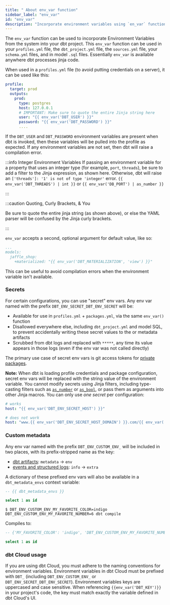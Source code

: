 ```yaml
---
title: " About env_var function"
sidebar_label: "env_var"
id: "env_var"
description: "Incorporate environment variables using `en_var` function."
---
```


The `env_var` function can be used to incorporate Environment Variables from the system into your dbt project. This `env_var` function can be used in your `profiles.yml` file, the `dbt_project.yml` file, the `sources.yml` file, your `schema.yml` files, and in model `.sql` files. Essentially `env_var` is available anywhere dbt processes jinja code.

When used in a `profiles.yml` file (to avoid putting credentials on a server), it can be used like this:

<File name='profiles.yml'>

```yaml
profile:
  target: prod
  outputs:
    prod:
      type: postgres
      host: 127.0.0.1
      # IMPORTANT: Make sure to quote the entire Jinja string here
      user: "{{ env_var('DBT_USER') }}"
      password: "{{ env_var('DBT_PASSWORD') }}"
      ....
```

</File>

If the `DBT_USER` and `DBT_PASSWORD` environment variables are present when dbt is invoked, then these variables will be pulled into the profile as expected. If any environment variables are not set, then dbt will raise a compilation error.

:::info Integer Environment Variables
If passing an environment variable for a property that uses an integer type (for example, `port`, `threads`), be sure to add a filter to the Jinja expression, as shown here. Otherwise, dbt will raise an `['threads']: '1' is not of type 'integer'` error.
`{{ env_var('DBT_THREADS') | int }}` or `{{ env_var('DB_PORT') | as_number }}` 

:::

:::caution Quoting, Curly Brackets, & You

Be sure to quote the entire jinja string (as shown above), or else the YAML parser will be confused by the Jinja curly brackets.

:::

`env_var` accepts a second, optional argument for default value, like so:

<File name='dbt_project.yml'>

```yaml
...
models:
  jaffle_shop:
    +materialized: "{{ env_var('DBT_MATERIALIZATION', 'view') }}"
```

</File>

 This can be useful to avoid compilation errors when the environment variable isn't available.


### Secrets

For certain configurations, you can use "secret" env vars. Any env var named with the prefix <VersionBlock lastVersion="1.5">`DBT_ENV_SECRET_`</VersionBlock><VersionBlock firstVersion="1.6">`DBT_ENV_SECRET`</VersionBlock> will be:
- Available for use in `profiles.yml` + `packages.yml`, via the same `env_var()` function
- Disallowed everywhere else, including `dbt_project.yml` and model SQL, to prevent accidentally writing these secret values to the <Term id="data-warehouse" /> or metadata artifacts
- Scrubbed from dbt logs and replaced with `*****`, any time its value appears in those logs (even if the env var was not called directly)

The primary use case of secret env vars is git access tokens for [private packages](/docs/build/packages#private-packages).

**Note:** When dbt is loading profile credentials and package configuration, secret env vars will be replaced with the string value of the environment variable. You cannot modify secrets using Jinja filters, including type-casting filters such as [`as_number`](/reference/dbt-jinja-functions/as_number) or [`as_bool`](/reference/dbt-jinja-functions/as_bool), or pass them as arguments into other Jinja macros. You can only use _one secret_ per configuration:
```yml
# works
host: "{{ env_var('DBT_ENV_SECRET_HOST') }}"

# does not work
host: "www.{{ env_var('DBT_ENV_SECRET_HOST_DOMAIN') }}.com/{{ env_var('DBT_ENV_SECRET_HOST_PATH') }}"
```

### Custom metadata

Any env var named with the prefix `DBT_ENV_CUSTOM_ENV_` will be included in two places, with its prefix-stripped name as the key:
- [dbt artifacts](/reference/artifacts/dbt-artifacts#common-metadata): `metadata` -> `env`
- [events and structured logs](/reference/events-logging#info-fields): `info` -> `extra`

A dictionary of these prefixed env vars will also be available in a `dbt_metadata_envs` context variable:
```sql
-- {{ dbt_metadata_envs }}

select 1 as id
```
```shell
$ DBT_ENV_CUSTOM_ENV_MY_FAVORITE_COLOR=indigo DBT_ENV_CUSTOM_ENV_MY_FAVORITE_NUMBER=6 dbt compile
```
Compiles to:
```sql
-- {'MY_FAVORITE_COLOR': 'indigo', 'DBT_ENV_CUSTOM_ENV_MY_FAVORITE_NUMBER': '6'}

select 1 as id
```

### dbt Cloud usage

If you are using dbt Cloud, you must adhere to the naming conventions for environment variables. Environment variables in dbt Cloud must be prefixed with `DBT_` (including `DBT_ENV_CUSTOM_ENV_` or <VersionBlock lastVersion="1.5">`DBT_ENV_SECRET_`</VersionBlock><VersionBlock firstVersion="1.6">`DBT_ENV_SECRET`</VersionBlock>). Environment variables keys are uppercased and case sensitive. When referencing `{{env_var('DBT_KEY')}}` in your project's code, the key must match exactly the variable defined in dbt Cloud's UI.

